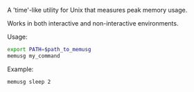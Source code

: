 A 'time'-like utility for Unix that measures peak memory usage.

Works in both interactive and non-interactive environments.

Usage:

```bash
export PATH=$path_to_memusg
memusg my_command
```

Example:

```bash
memusg sleep 2
```
